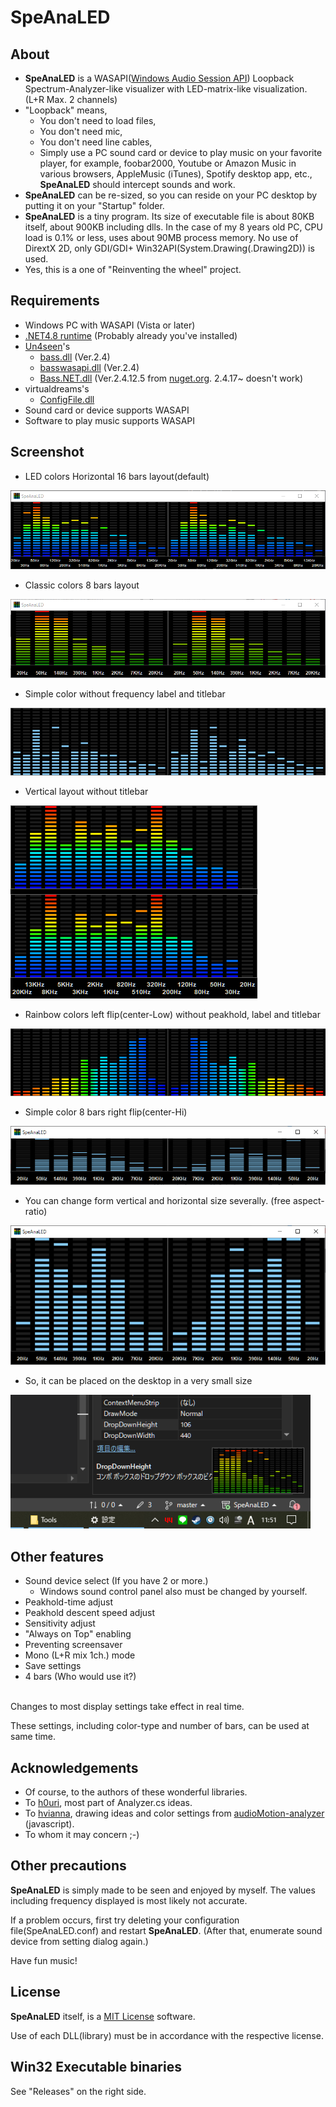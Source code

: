 # SpeAnaLED
## About
- **SpeAnaLED** is a WASAPI([Windows Audio Session API](https://en.wikipedia.org/wiki/Technical_features_new_to_Windows_Vista#Audio_stack_architecture)) Loopback Spectrum-Analyzer-like visualizer with LED-matrix-like visualization. (L+R Max. 2 channels)
- "Loopback" means,
    - You don't need to load files,
    - You don't need mic,
    - You don't need line cables,
    - Simply use a PC sound card or device to play music on your favorite player, for example, foobar2000, Youtube or Amazon Music in various browsers, AppleMusic (iTunes), Spotify desktop app, etc., **SpeAnaLED** should intercept sounds and work.
- **SpeAnaLED** can be re-sized, so you can reside on your PC desktop by putting it on your "Startup" folder.
- **SpeAnaLED** is a tiny program. Its size of executable file is about 80KB itself, about 900KB including dlls. In the case of my 8 years old PC, CPU load is 0.1% or less, uses about 90MB process memory. No use of DirextX 2D, only GDI/GDI+ Win32API(System.Drawing(.Drawing2D)) is used.
- Yes, this is a one of "Reinventing the wheel" project.

## Requirements
- Windows PC with WASAPI (Vista or later)
- [.NET4.8 runtime](https://dotnet.microsoft.com/en-us/download/dotnet-framework/thank-you/net48-web-installer) (Probably already you've installed)
- [Un4seen](http://www.un4seen.com)'s
    - [bass.dll](http://www.un4seen.com/download.php?bass24) (Ver.2.4)
    - [basswasapi.dll](http://www.un4seen.com/download.php?basswasapi24) (Ver.2.4)
    - [Bass.NET.dll](https://www.nuget.org/api/v2/package/Bass.NetWrapper/2.4.12.5) (Ver.2.4.12.5 from [nuget.org](https://nuget.org). 2.4.17~ doesn't work)
- virtualdreams's
    - [ConfigFile.dll](https://www.nuget.org/packages/ConfigFile/1.0.9)
- Sound card or device supports WASAPI
- Software to play music supports WASAPI
  

## Screenshot
- LED colors Horizontal 16 bars layout(default)<br/>
<img src="./screenshot/screenshot1.png"/>

- Classic colors 8 bars layout<br/>
<img src="./screenshot/screenshot2.png"/>

- Simple color without frequency label and titlebar<br/>
<img src="./screenshot/screenshot3.png"/>

- Vertical layout without titlebar<br/>
<img src="./screenshot/screenshot7.png"/>

- Rainbow colors left flip(center-Low) without peakhold, label and titlebar<br/>
<img src="./screenshot/screenshot4.png"/>

- Simple color 8 bars  right flip(center-Hi)<br/>
<img src="./screenshot/screenshot5.png"/>

- You can change form vertical and horizontal size severally. (free aspect-ratio)<br/>
<img src="./screenshot/screenshot6.png"/>

- So, it can be placed on the desktop in a very small size<br>
<img src="./screenshot/screenshot8.png" width="480"/>
  

## Other features
- Sound device select (If you have 2 or more.)
    - Windows sound control panel also must be changed by yourself.
- Peakhold-time adjust
- Peakhold descent speed adjust
- Sensitivity adjust
- "Always on Top" enabling
- Preventing screensaver
- Mono (L+R mix 1ch.) mode
- Save settings
- 4 bars (Who would use it?)
<br><br>

<p>Changes to most display settings take effect in real time.</p>
<p>These settings, including color-type and number of bars, can be used at same time.<p>
  

## Acknowledgements
- Of course, to the authors of these wonderful libraries.
- To [h0uri](https://www.instructables.com/Audio-Spectrum-Software-C/), most part of Analyzer.cs ideas.
- To [hvianna](https://github.com/hvianna), drawing ideas and color settings from [audioMotion-analyzer
](https://github.com/hvianna/audioMotion-analyzer)(javascript).
- To whom it may concern ;-)
  

## Other precautions
<p><strong>SpeAnaLED</strong> is simply made to be seen and enjoyed by myself. The values including frequency displayed is most likely not accurate.</p>
<p>If a problem occurs, first try deleting your configuration file(SpeAnaLED.conf) and restart <strong>SpeAnaLED</strong>. (After that, enumerate sound device from setting dialog again.)</p>
<p>Have fun music!</p>

## License
**SpeAnaLED** itself, is a [MIT License](./LICENSE.md) software.

Use of each DLL(library) must be in accordance with the respective license.
  
## Win32 Executable binaries
See "Releases" on the right side.